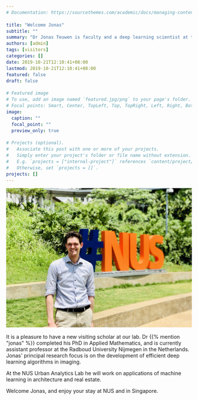 ```yaml
---
# Documentation: https://sourcethemes.com/academic/docs/managing-content/

title: "Welcome Jonas"
subtitle: ""
summary: "Dr Jonas Teuwen is faculty and a deep learning scientist at the Radboud University Nijmegen in the Netherlands"
authors: [admin]
tags: [visitors]
categories: []
date: 2019-10-21T12:10:41+08:00
lastmod: 2019-10-21T12:10:41+08:00
featured: false
draft: false

# Featured image
# To use, add an image named `featured.jpg/png` to your page's folder.
# Focal points: Smart, Center, TopLeft, Top, TopRight, Left, Right, BottomLeft, Bottom, BottomRight.
image:
  caption: ""
  focal_point: ""
  preview_only: true

# Projects (optional).
#   Associate this post with one or more of your projects.
#   Simply enter your project's folder or file name without extension.
#   E.g. `projects = ["internal-project"]` references `content/project/deep-learning/index.md`.
#   Otherwise, set `projects = []`.
projects: []
---
```


![](featured.jpg)

It is a pleasure to have a new visiting scholar at our lab.
Dr {{% mention "jonas" %}} completed his PhD in Applied Mathematics, and is currently assistant professor at the Radboud University Nijmegen in the Netherlands.
Jonas' principal research focus is on the development of efficient deep learning algorithms in imaging.

At the NUS Urban Analytics Lab he will work on applications of machine learning in architecture and real estate.

Welcome Jonas, and enjoy your stay at NUS and in Singapore.
